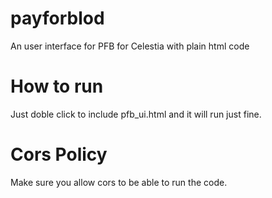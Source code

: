 # payforblod
An user interface for PFB for Celestia with plain html code  

# How to run
Just doble click to include pfb_ui.html and it will run just fine.

# Cors Policy
Make sure you allow cors to be able to run the code.
